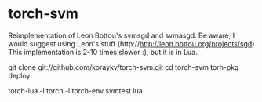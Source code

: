 torch-svm
=========

Reimplementation of Leon Bottou's svmsgd and svmasgd.
Be aware, I would suggest using Leon's stuff (http://http://leon.bottou.org/projects/sgd)
This implementation is 2-10 times slower :), but it is in Lua.

git clone git://github.com/koraykv/torch-svm.git
cd torch-svm
torh-pkg deploy

torch-lua -l torch -l torch-env svmtest.lua
